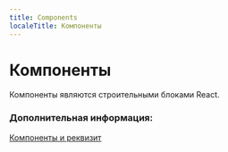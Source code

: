```yaml
---
title: Components
localeTitle: Компоненты
---
```

# Компоненты

Компоненты являются строительными блоками React.

### Дополнительная информация:

[Компоненты и реквизит](https://reactjs.org/docs/components-and-props.html)